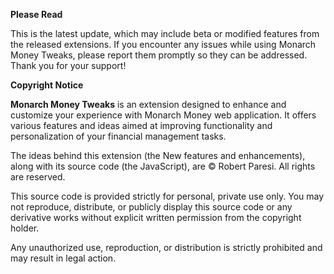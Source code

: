 **Please Read**

This is the latest update, which may include beta or modified features from the released extensions. If you encounter any issues while using Monarch Money Tweaks, please report them promptly so they can be addressed. Thank you for your support!

**Copyright Notice**

**Monarch Money Tweaks** is an extension designed to enhance and customize your experience with Monarch Money web application. It offers various features and ideas aimed at improving functionality and personalization of your financial management tasks.

The ideas behind this extension (the New features and enhancements), along with its source code (the JavaScript), are © Robert Paresi. All rights are reserved.

This source code is provided strictly for personal, private use only. You may not reproduce, distribute, or publicly display this source code or any derivative works without explicit written permission from the copyright holder.

Any unauthorized use, reproduction, or distribution is strictly prohibited and may result in legal action.

